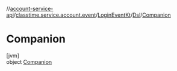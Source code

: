 //[account-service-api](../../../../../index.md)/[classtime.service.account.event](../../../index.md)/[LoginEventKt](../../index.md)/[Dsl](../index.md)/[Companion](index.md)

# Companion

[jvm]\
object [Companion](index.md)
